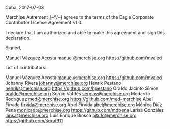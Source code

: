 Cuba, 2017-07-03

Merchise Autrement [~º/~] agrees to the terms of the Eagle Corporate
Contributor License Agreement v1.0.

I declare that I am authorized and able to make this agreement and sign this
declaration.

Signed,

Manuel Vázquez Acosta manuel@merchise.org https://github.com/mvaled

List of contributors:

Manuel Vázquez Acosta manuel@merchise.org https://github.com/mvaled
Johanny Rivera johanny@merchise.org
Henrik Pestano henrik@merchise.org https://github.com/hpestano
Oraldo Jacinto Simón oraldo@merchise.org
Sergio Valdés sergiov@merchise.org
Medardo Rodríguez med@merchise.org https://github.com/med-merchise
Abel Firvida firvida@merchise.org
Abel Firvida abel@merchise.org
Mónica Díaz Pena monicadp@merchise.org  https://github.com/mdpena
Larisa González larisa@merchise.org
Luis Enrique Biosca  pitufo@merchise.org https://github.com/scrat911
